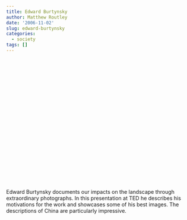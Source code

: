 ```yaml
---
title: Edward Burtynsky
author: Matthew Routley
date: '2006-11-02'
slug: edward-burtynsky
categories:
  - society
tags: []
---
```


<object width="400" height="336"><param name="movie" value="http://www.youtube.com/v/U2Dd4k63-zM&amp;rel=0&amp;egm=0&amp;showinfo=0&amp;fs=1"></param><param name="wmode" value="transparent"></param><param name="allowFullScreen" value="true"></param><embed src="http://www.youtube.com/v/U2Dd4k63-zM&amp;rel=0&amp;egm=0&amp;showinfo=0&amp;fs=1" type="application/x-shockwave-flash" width="400" height="336" allowFullScreen="true" wmode="transparent"></embed></object><p>Edward Burtynsky documents our impacts on the landscape through extraordinary photographs. In this presentation at TED he describes his motivations for the work and showcases some of his best images. The descriptions of China are particularly impressive.</p>